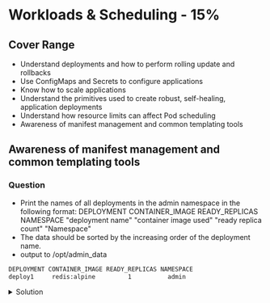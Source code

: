 # Workloads & Scheduling - 15%

## Cover Range

* Understand deployments and how to perform rolling update and rollbacks
* Use ConfigMaps and Secrets to configure applications
* Know how to scale applications
* Understand the primitives used to create robust, self-healing, application deployments
* Understand how resource limits can affect Pod scheduling
* Awareness of manifest management and common templating tools

## Awareness of manifest management and common templating tools

### Question

* Print the names of all deployments in the admin namespace in the following format: DEPLOYMENT CONTAINER_IMAGE READY_REPLICAS NAMESPACE "deployment name" "container image used" "ready replica count" "Namespace"
* The data should be sorted by the increasing order of the deployment name.
* output to /opt/admin_data

```bash
DEPLOYMENT CONTAINER_IMAGE READY_REPLICAS NAMESPACE
deploy1     redis:alpine         1          admin
```

<details><summary>Solution</summary>
<p>

#### Concept

* Check deployment yaml format and use -o query by cli.
* Note to add --sort-by args in output
* Output result to file

#### Step

Run command to get structure

```bash
kubectl get deploy1 -n admin
```

```yaml
apiVersion: apps/v1
kind: Deployment
metadata:
  annotations:
    deployment.kubernetes.io/revision: "1"
  creationTimestamp: "2022-11-05T03:11:15Z"
  generation: 1
  labels:
    app: deploy1
  name: deploy1
  namespace: admin
  resourceVersion: "4593"
  uid: eca49176-d964-4537-899c-8d23a867c69a
spec:
  progressDeadlineSeconds: 600
  replicas: 1
  revisionHistoryLimit: 10
  selector:
    matchLabels:
      app: deploy1
  strategy:
    rollingUpdate:
      maxSurge: 25%
      maxUnavailable: 25%
    type: RollingUpdate
  template:
    metadata:
      creationTimestamp: null
      labels:
        app: deploy1
    spec:
      containers:
      - image: redis
        imagePullPolicy: Always
        name: redis
        resources: {}
        terminationMessagePath: /dev/termination-log
        terminationMessagePolicy: File
      dnsPolicy: ClusterFirst
      restartPolicy: Always
      schedulerName: default-scheduler
      securityContext: {}
      terminationGracePeriodSeconds: 30
```

Observe the yaml structure and use --sort-by and -o custom-columns to get target output format.
You can check output data in terminal before output to file.

```bash
kubectl get deploy -n admin --sort-by=.metadata.name \
-o custom-columns=DEPLOYMENT:.metadata.name,CONTAINER_IMAGE:.spec.template.spec.containers[].image,READY_REPLICAS:.status.readyReplicas,NAMESPACE:.metadata.namespace > /opt/admin_data
```

Output data

```bash
cat /opt/admin_data

DEPLOYMENT   CONTAINER_IMAGE   READY_REPLICAS   NAMESPACE
deploy1         redis             1                  admin
deploy2         redis:alpine      1                  admin
deploy3         redis:1.16        1                  admin
deploy4         redis:1.17        1                  admin
deploy5         redis:latest      1                  admin
```

</p>
</details>

